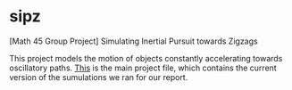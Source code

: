 # sipz
[Math 45 Group Project] Simulating Inertial Pursuit towards Zigzags

This project models the motion of objects constantly accelerating towards oscillatory paths. 
[This](https://github.com/PythonNut/sipz/blob/master/sips.jl) is the main project file, which contains the current version of the sumulations we ran for our report.
